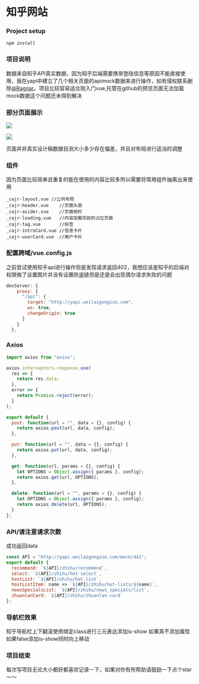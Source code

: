 # 知乎网站

### Project setup
```
npm install
```

### 项目说明

数据来自知乎API真实数据，因为知乎后端需要携带登陆信息等原因不能直接使用，我在yapi中建立了几个相关页面的apimock数据来进行操作，如有侵权联系删除[@Ragnar](1535354822@qq.com)。项目比较容易适合刚入门vue,托管在github的预览页面无法加载mock数据这个问题还未得到解决

### 部分页面展示

![](https://github.com/ragnar-document/ZhihuWeb/blob/master/show/home.png?raw=true)

![](https://github.com/ragnar-document/ZhihuWeb/blob/master/show/zhuanlan.png?raw=true)

页面并非真实设计稿数据目测大小多少存在偏差，并且对布局进行适当的调整

### 组件

因为页面比较简单且重复的能在使用的内容比较多所以需要将常用组件抽离出来使用

```
_cajr-layout.vue //公共布局
_cajr-header.vue	//页面头部
_cajr-asider.vue	//页面侧栏
_cajr-loading.vue	//内容加载完前的占位页面
_cajr-tag.vue		//标签
_cajr-introCard.vue	//信息卡片
_cajr-userCard.vue	//用户卡片
```

### 配置跨域/vue.config.js

之前尝试使用知乎api进行操作但是发现请求返回402，我想应该是知乎的后端对权限做了设置图片并没有设置防盗链但是还是会出现偶尔请求失败的问题

```javascript
devServer: {
    proxy: {
      "/api": {
        target: "http://yapi.weilaigongzuo.com",
        ws: true,
        changeOrigin: true
      }
    }
  },
```

### Axios

```javascript
import axios from "axios";

axios.interceptors.response.use(
  res => {
    return res.data;
  },
  error => {
    return Promise.reject(error);
  }
);

export default {
  post: function(url = "", data = {}, config) {
    return axios.post(url, data, config);
  },

  put: function(url = "", data = {}, config) {
    return axios.put(url, data, config);
  },

  get: function(url, params = {}, config) {
    let OPTIONS = Object.assign({ params }, config);
    return axios.get(url, OPTIONS);
  },

  delete: function(url = "", params = {}, config) {
    let OPTIONS = Object.assign({ params }, config);
    return axios.delete(url, OPTIONS);
  }
};

```

### API/请注意请求次数

成功返回data

```javascript
const API = "http://yapi.weilaigongzuo.com/mock/441";
export default {
  recommend: `${API}/zhihu/recommend`,
  select: `${API}/zhihu/hot-select`,
  hostList: `${API}/zhihu/hot-list`,
  hostListItem: name => `${API}/zhihu/hot-lists/${name}`,
  newsSpecialsList: `${API}/zhihu/news_specials/list`,
  zhuanlanCard: `${API}/zhihu/zhuanlan-card`
};
```

### 导航栏效果

知乎导航栏上下翻滚使用绑定class进行三元表达添加is-show 如果真不添加属性如果false添加is-show同时向上移动

### 项目结束

每次写项目无论大小都好都喜欢记录一下，如果对你有所帮助请鼓励一下点个star～～

